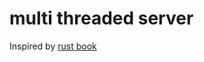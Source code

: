 # multi threaded server

Inspired by [rust book](https://doc.rust-lang.org/book/ch20-00-final-project-a-web-server.html)
